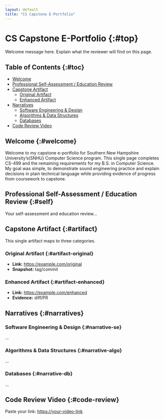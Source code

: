 ```yaml
---
layout: default
title: "CS Capstone E-Portfolio"
---
```


# CS Capstone E-Portfolio {:#top}
Welcome message here. Explain what the reviewer will find on this page.

## Table of Contents {:#toc}
- [Welcome](#welcome)
- [Professional Self-Assessment / Education Review](#self)
- [Capstone Artifact](#artifact)
  - [Original Artifact](#artifact-original)
  - [Enhanced Artifact](#artifact-enhanced)
- [Narratives](#narratives)
  - [Software Engineering & Design](#narrative-se)
  - [Algorithms & Data Structures](#narrative-algo)
  - [Databases](#narrative-db)
- [Code Review Video](#code-review)

## Welcome {:#welcome}
Welcome to my capstone e-portfolio for Southern New Hampshire University’s(SNHU) Computer Science program. This single page completes CS-499 and the remaining requirements for my B.S. in Computer Science. My goal was simple,  to demonstrate sound engineering practice and explain decisions in plain technical language while providing evidence of progress from coursework to capstone.

## Professional Self-Assessment / Education Review {:#self}
Your self-assessment and education review…

## Capstone Artifact {:#artifact}
This single artifact maps to three categories.

### Original Artifact {:#artifact-original}
- **Link:** <https://example.com/original>
- **Snapshot:** tag/commit

### Enhanced Artifact {:#artifact-enhanced}
- **Link:** <https://example.com/enhanced>
- **Evidence:** diff/PR

## Narratives {:#narratives}
### Software Engineering & Design {:#narrative-se}
…

### Algorithms & Data Structures {:#narrative-algo}
…

### Databases {:#narrative-db}
…

## Code Review Video {:#code-review}
Paste your link: <https://your-video-link>
